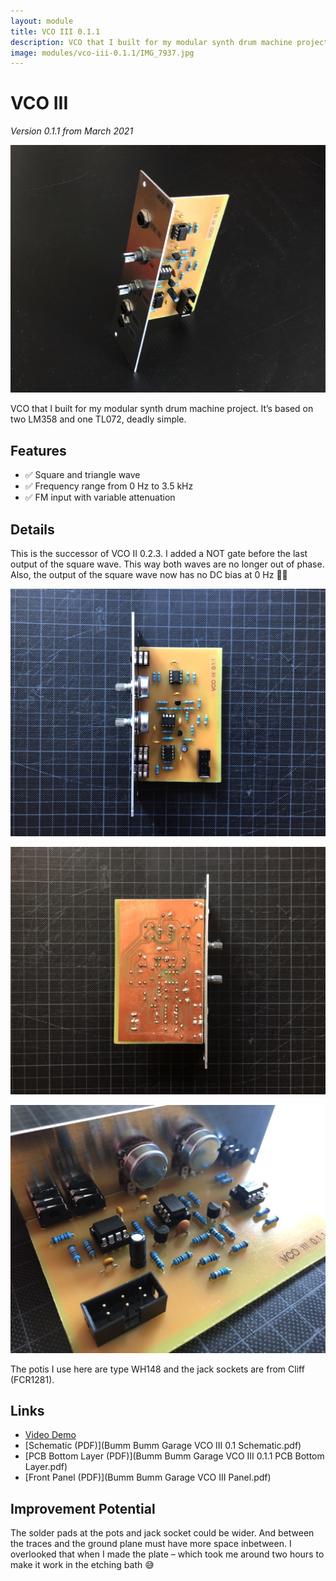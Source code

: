 ```yaml
---
layout: module
title: VCO III 0.1.1
description: VCO that I built for my modular synth drum machine project. It’s based on two LM358 and one TL072, deadly simple.
image: modules/vco-iii-0.1.1/IMG_7937.jpg
---
```


# VCO III

*Version 0.1.1 from March 2021*

![](IMG_7937.jpg)

VCO that I built for my modular synth drum machine project. It’s based on two LM358 and one TL072, deadly simple.

## Features

- ✅ Square and triangle wave
- ✅ Frequency range from 0 Hz to 3.5 kHz
- ✅ FM input with variable attenuation

## Details

This is the successor of VCO II 0.2.3. I added a NOT gate before the last output of the square wave. This way both waves are no longer out of phase. Also, the output of the square wave now has no DC bias at 0 Hz 👍🏻

![](IMG_7942.jpg)

![](IMG_7943.jpg)

![](IMG_7944.jpg)

The potis I use here are type WH148 and the jack sockets are from Cliff (FCR1281).

## Links

* [Video Demo](Bumm-Bumm-Garage-VCO-III-0.1.1-Video-Demo.mp4)
* [Schematic (PDF)](Bumm Bumm Garage VCO III 0.1 Schematic.pdf)
* [PCB Bottom Layer (PDF)](Bumm Bumm Garage VCO III 0.1.1 PCB Bottom Layer.pdf)
* [Front Panel (PDF)](Bumm Bumm Garage VCO III Panel.pdf)

## Improvement Potential

The solder pads at the pots and jack socket could be wider. And between the traces and the ground plane must have more space inbetween. I overlooked that when I made the plate – which took me around two hours to make it work in the etching bath 😅

<!-- + Instagram and Reddit links -->